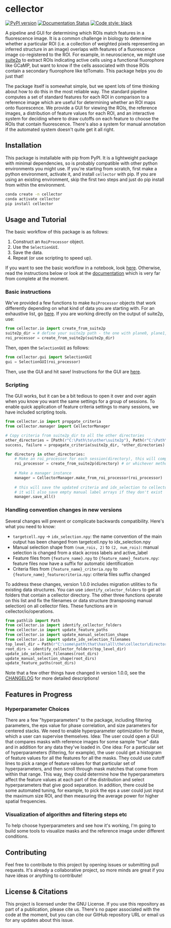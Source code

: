# cellector
[![PyPI version](https://badge.fury.io/py/syd.svg)](https://badge.fury.io/py/syd)
[![Documentation Status](https://readthedocs.org/projects/cellector/badge/?version=stable)](https://cellector.readthedocs.io/en/stable/?badge=stable)
[![Code style: black](https://img.shields.io/badge/code%20style-black-000000.svg)](https://github.com/psf/black)

<!-- [![Tests](https://github.com/landoskape/syd/actions/workflows/tests.yml/badge.svg)](https://github.com/landoskape/syd/actions/workflows/tests.yml) -->
<!-- [![codecov](https://codecov.io/gh/landoskape/syd/branch/main/graph/badge.svg)](https://codecov.io/gh/landoskape/syd) -->

A pipeline and GUI for determining which ROIs match features in a fluorescence image. It
is a common challenge in biology to determine whether a particular ROI (i.e. a collection
of weighted pixels representing an inferred structure in an image) overlaps with features
of a fluorescence image co-registered to the ROI. For example, in neuroscience, we might
use [suite2p](https://github.com/MouseLand/suite2p) to extract ROIs indicating active
cells using a functional fluorophore like GCaMP, but want to know if the cells associated
with those ROIs contain a secondary fluorophore like tdTomato. This package helps you do
just that!

The package itself is somewhat simple, but we spent lots of time thinking about how to do
this in the most reliable way. The standard pipeline computes a set of standard features
for each ROI in comparison to a reference image which are useful for determining whether
an ROI maps onto fluorescence. We provide a GUI for viewing the ROIs, the reference
images, a distribution of feature values for each ROI, and an interactive system for
deciding where to draw cutoffs on each feature to choose the ROIs that contain
fluorescence. There's also a system for manual annotation if the automated system doesn't
quite get it all right. 

## Installation
This package is installable with pip from PyPI. It is a lightweight package with minimal
dependencies, so is probably compatible with other python environments you might use. 
If you're starting from scratch, first make a python environment, activate it, and
install ``cellector`` with pip. If you are using an existing environment, skip the first
two steps and just do pip install from within the environment. 
```bash
conda create -n cellector
conda activate cellector
pip install cellector
```

## Usage and Tutorial
The basic workflow of this package is as follows:
1. Construct an ``RoiProcessor`` object.
2. Use the ``SelectionGUI``. 
3. Save the data.
4. Repeat (or use scripting to speed up).

If you want to see the basic workflow in a notebook, look [here](https://github.com/landoskape/cellector/blob/main/notebooks/tutorial.ipynb).
Otherwise, read the instructions below or look at the [documentation](https://github.com/landoskape/cellector/blob/main/docs/examples.md)
which is very far from complete at the moment. 

### Basic instructions
We've provided a few functions to make ``RoiProcessor`` objects that work differently
depending on what kind of data you are starting with. For an exhaustive list, go
[here](https://github.com/landoskape/cellector/blob/main/docs/examples.md). If you are working directly on the output of suite2p, use:
```python
from cellector.io import create_from_suite2p
suite2p_dir = # define your suite2p path - the one with plane0, plane1, ... in it
roi_processor = create_from_suite2p(suite2p_dir)
```

Then, open the ``SelectionGUI`` as follows:
```python
from cellector.gui import SelectionGUI
gui = SelectionGUI(roi_processor)
```

Then, use the GUI and hit save! Instructions for the GUI are [here](https://github.com/landoskape/cellector/blob/main/docs/gui.md).

### Scripting
The GUI works, but it can be a bit tedious to open it over and over again when you know
you want the same settings for a group of sessions. To enable quick application of 
feature criteria settings to many sessions, we have included scripting tools. 

```python
from cellector.io import propgate_criteria
from cellector.manager import CellectorManager

# Copy criteria from suite2p_dir to all the other directories
other_directories = [Path(r"C:\Path\to\other\suite2p"), Path(r"C:\Path\to\another\suite2"), ...] # as many as you like
success, failure = propagate_criteria(suite2p_dir, *other_directories)

for directory in other_directories:
    # Make an roi_processor for each session(directory), this will compute features and save the data
    roi_processor = create_from_suite2p(directory) # or whichever method you used to create the roi_processor
    
    # Make a manager instance
    manager = CellectorManager.make_from_roi_processor(roi_processor)
    
    # this will save the updated criteria and idx_selection to cellector directory
    # it will also save empty manual label arrays if they don't exist
    manager.save_all() 
```

### Handling convention changes in new versions
Several changes will prevent or complicate backwards compatibility. Here's what you need
to know:
- `targetcell.npy` → `idx_selection.npy`: the name convention of the main output has been changed from targetcell.npy to idx_selection.npy
- Manual selection shape from `(num_rois, 2)` to `(2, num_rois)`: manual selection is changed from a stack across labels and active_label
- Feature files from `{feature_name}.npy` to `{feature_name}_feature.npy`: feature files now have a suffix for automatic identification
- Criteria files from `{feature_name}_criteria.npy` to `{feature_name}_featurecriteria.npy`: criteria files suffix changed

To address these changes, version 1.0.0 includes migration utilities to fix existing data
structures. You can use ``identify_celector_folders`` to get all folders that contain a
cellector directory. The other three functions operate on this list and fix the filenames
or data structure (transposing manual selection) on all cellector files. These functions
are in cellector/io/operations. 
```python
from pathlib import Path
from cellector.io import identify_cellector_folders
from cellector.io import update_feature_paths
from cellector.io import update_manual_selection_shape
from cellector.io import update_idx_selection_filenames
top_level_dir = Path(r"C:\some\path\that\has\all\the\cellector\directories\beneath\it")
root_dirs = identify_cellector_folders(top_level_dir)
update_idx_selection_filenames(root_dirs)
update_manual_selection_shape(root_dirs)
update_feature_paths(root_dirs)
```

Note that a few other things have changed in version 1.0.0, see the [CHANGELOG](https://github.com/landoskape/cellector/blob/main/CHANGELOG.md)
for more detailed descriptions!

## Features in Progress
### Hyperparameter Choices
There are a few "hyperparameters" to the package, including filtering parameters, the eps
value for phase correlation, and size parameters for centered stacks. We need to enable 
hyperparameter optimization for these, which a user can supervise themselves. Idea:
The user could open a GUI that compares masks with reference images for some sample
"true" data and in addition for any data they've loaded in. One idea:
For a particular set of hyperparameters (filtering, for example), the user could get a
histogram of feature values for all the features for all the masks. They could use cutoff
lines to pick a range of feature values for that particular set of hyperparameters, and
then scroll through mask matches that come from within that range. This way, they could
determine how the hyperparameters affect the feature values at each part of the
distribution and select hyperparameters that give good separation.
In addition, there could be some automated tuning, for example, to pick the eps a user
could just input the maximum size ROI, and then measuring the average power for higher
spatial frequencies.

### Visualization of algorithm and filtering steps etc
To help choose hyperparameters and see how it's working, I'm going to build some tools to
visualize masks and the reference image under different conditions. 

## Contributing
Feel free to contribute to this project by opening issues or submitting pull
requests. It's already a collaborative project, so more minds are great if you
have ideas or anything to contribute!

## License & Citations
This project is licensed under the GNU License. If you use this repository as part of a
publication, please cite us. There's no paper associated with the code at the moment, but
you can cite our GitHub repository URL or email us for any updates about this issue.
